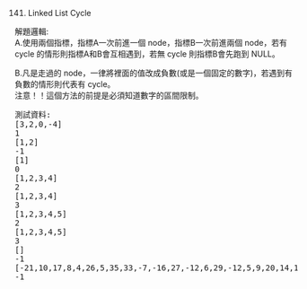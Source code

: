 141. Linked List Cycle  

解題邏輯:  
A.使用兩個指標，指標A一次前進一個 node，指標B一次前進兩個 node，若有 cycle 的情形則指標A和B會互相遇到，若無 cycle 則指標B會先跑到 NULL。  

B.凡是走過的 node，一律將裡面的值改成負數(或是一個固定的數字)，若遇到有負數的情形則代表有 cycle。  
注意！！這個方法的前提是必須知道數字的區間限制。

<pre>
測試資料:  
[3,2,0,-4]  
1  
[1,2]
-1
[1]
0
[1,2,3,4]
2
[1,2,3,4]
3
[1,2,3,4,5]
2
[1,2,3,4,5]
3
[]
-1
[-21,10,17,8,4,26,5,35,33,-7,-16,27,-12,6,29,-12,5,9,20,14,14,2,13,-24,21,23,-21,5]
-1
</pre>

